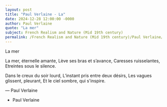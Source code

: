 ```yaml
---
layout: post
title: "Paul Verlaine - La"
date: 2024-12-28 12:00:00 -0000
author: Paul Verlaine
quote: "La mer"
subject: French Realism and Nature (Mid 19th century)
permalink: /French Realism and Nature (Mid 19th century)/Paul Verlaine/Paul Verlaine - La
---
```


La mer

La mer, éternelle amante,
Lève ses bras et s’avance,
Caresses ruisselantes,
Etreintes sous le silence.

Dans le creux du soir lourd,
L’instant pris entre deux désirs,
Les vagues glissent, pleurant,
Et le ciel sombre, qui s'inspire.

— Paul Verlaine

- Paul Verlaine
